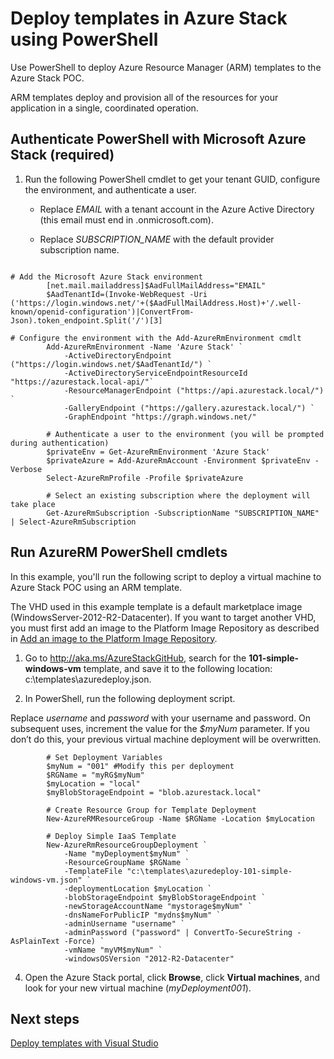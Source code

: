 ﻿<properties
	pageTitle="Deploy templates with PowerShell in Azure Stack | Microsoft Azure"
	description="Learn how to deploy a virtual machine using a template and PowerShell."
	services="azure-stack"
	documentationCenter=""
	authors="ErikjeMS"
	manager="v-kiwhit"
	editor=""/>

<tags
	ms.service="azure-stack"
	ms.workload="na"
	ms.tgt_pltfrm="na"
	ms.devlang="na"
	ms.topic="article"
	ms.date="01/29/2016"
	ms.author="erikje"/>

# Deploy templates in Azure Stack using PowerShell

Use PowerShell to deploy Azure Resource Manager (ARM) templates to the Azure Stack POC.

ARM templates deploy and provision all of the resources for your application in a single, coordinated operation.

## Authenticate PowerShell with Microsoft Azure Stack (required)

1.  Run the following PowerShell cmdlet to get your tenant GUID, configure the environment, and authenticate a user.

	- Replace *EMAIL* with a tenant account in the Azure Active Directory (this email must end in <directoryname>.onmicrosoft.com).

	- Replace *SUBSCRIPTION_NAME* with the default provider subscription name.

```

# Add the Microsoft Azure Stack environment
		[net.mail.mailaddress]$AadFullMailAddress="EMAIL"
		$AadTenantId=(Invoke-WebRequest -Uri ('https://login.windows.net/'+($AadFullMailAddress.Host)+'/.well-known/openid-configuration')|ConvertFrom-Json).token_endpoint.Split('/')[3]

# Configure the environment with the Add-AzureRmEnvironment cmdlt
		Add-AzureRmEnvironment -Name 'Azure Stack' `
    		-ActiveDirectoryEndpoint ("https://login.windows.net/$AadTenantId/") `
    		-ActiveDirectoryServiceEndpointResourceId "https://azurestack.local-api/"`
    		-ResourceManagerEndpoint ("https://api.azurestack.local/") `
    		-GalleryEndpoint ("https://gallery.azurestack.local/") `
    		-GraphEndpoint "https://graph.windows.net/"

		# Authenticate a user to the environment (you will be prompted during authentication)
		$privateEnv = Get-AzureRmEnvironment 'Azure Stack'
		$privateAzure = Add-AzureRmAccount -Environment $privateEnv -Verbose
		Select-AzureRmProfile -Profile $privateAzure

		# Select an existing subscription where the deployment will take place
		Get-AzureRmSubscription -SubscriptionName "SUBSCRIPTION_NAME"  | Select-AzureRmSubscription

```


## Run AzureRM PowerShell cmdlets

In this example, you'll run the following script to deploy a virtual machine to Azure Stack POC using an ARM template.

The VHD used in this example template is a default marketplace image (WindowsServer-2012-R2-Datacenter). If you want to target another VHD, you must first add an image to the Platform Image Repository as described in [Add an image to the Platform Image Repository](azure-stack-add-image-pir.md).

1.  Go to <http://aka.ms/AzureStackGitHub>, search for the **101-simple-windows-vm** template, and save it to the following location: c:\\templates\\azuredeploy.json.

2.  In PowerShell, run the following deployment script.

  Replace *username* and *password* with your username and password. On subsequent uses, increment the value for the *$myNum* parameter. If you don’t do this, your previous virtual machine deployment will be overwritten.

```
		# Set Deployment Variables
		$myNum = "001" #Modify this per deployment
		$RGName = "myRG$myNum"
		$myLocation = "local"
		$myBlobStorageEndpoint = "blob.azurestack.local"

		# Create Resource Group for Template Deployment
		New-AzureRMResourceGroup -Name $RGName -Location $myLocation

		# Deploy Simple IaaS Template
		New-AzureRmResourceGroupDeployment `
		    -Name "myDeployment$myNum" `
		    -ResourceGroupName $RGName `
		    -TemplateFile "c:\templates\azuredeploy-101-simple-windows-vm.json" `
		    -deploymentLocation $myLocation `
		    -blobStorageEndpoint $myBlobStorageEndpoint `
		    -newStorageAccountName "mystorage$myNum" `
		    -dnsNameForPublicIP "mydns$myNum" `
		    -adminUsername "username" `
		    -adminPassword ("password" | ConvertTo-SecureString -AsPlainText -Force) `
		    -vmName "myVM$myNum" `
		    -windowsOSVersion "2012-R2-Datacenter"
```

4.  Open the Azure Stack portal, click **Browse**, click **Virtual machines**, and look for your new virtual machine (*myDeployment001*).

## Next steps

[Deploy templates with Visual Studio](azure-stack-deploy-template-visual-studio.md)
